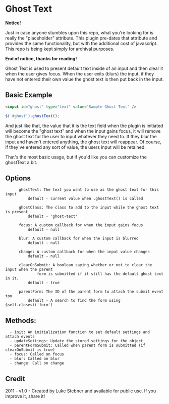 # Ghost Text

**Notice!**

Just in case anyone stumbles upon this repo, what you're looking for is really the "placeholder" attribute. This plugin pre-dates that attribute and provides the same functionality, but with the additional cost of javascript. This repo is being kept simply for archival purposes.

**End of notice, thanks for reading!**

Ghost Text is used to present default text inside of an input and then clear it when the user
gives focus. When the user exits (blurs) the input, if they have not entered their own value
the ghost text is then put back in the input.

## Basic Example
````html
<input id="ghost" type="text" value="Sample Ghost Text" />
````

````javascript
$('#ghost').ghostText();
````

And just like that, the value that it is the text field when the plugin is initiated will become
the "ghost text" and when the input gains focus, it will remove the ghost text for the user to
input whatever they need to. If they blur the input and haven't entered anything, the ghost text
will reappear. Of course, if they've entered any sort of value, the users input will be retained.

That's the most basic usage, but if you'd like you can customize the ghostText a bit.

## Options

````
      ghostText: The text you want to use as the ghost text for this input
          default - current value when .ghostText() is called

      ghostClass: The class to add to the input while the ghost text is present
          default - 'ghost-text'

      focus: A custom callback for when the input gains focus
          default - null

      blur: A custom callback for when the input is blurred
          default - null

      change: A custom callback for when the input value changes
          default - null

      clearOnSubmit: A boolean saying whether or not to clear the input when the parent
              form is submitted if it still has the default ghost text in it.
          default - true

      parentForm: The ID of the parent form to attach the submit event too
          default - A search to find the form using $self.closest('form')
````

## Methods:

````
  - init: An initialization function to set default settings and attach events
  - updateSettings: Update the stored settings for the object
  - parentFormSubmit: Called when parent form is submitted (if clearOnSubmit is true)
  - focus: Called on focus
  - blur: Called on blur
  - change: Call on change
````
	
## Credit
2011 - v1.0 - Created by Luke Stebner and available for public use. If you improve it, share it!


